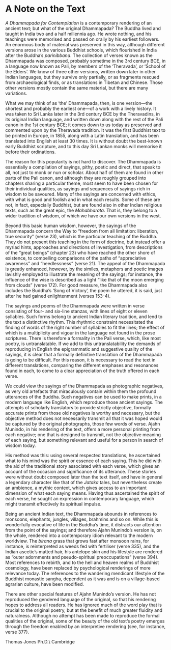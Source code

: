 A Note on the Text
==================

*A Dhammapada for Contemplation* is a contemporary rendering of an
ancient text; but what of the original Dhammapada? The Buddha lived and
taught in India two and a half millennia ago. He wrote nothing, and his
teachings were memorised and passed on orally by his earliest followers.
An enormous body of material was preserved in this way, although
different versions arose in the various Buddhist schools, which
flourished in India after the Buddha’s *parinibbana*. The collection of
verses known as the Dhammapada was composed, probably sometime in the
3rd century BCE, in a language now known as Pali, by members of the
‘Theravada’, or ‘School of the Elders’. We know of three other versions,
written down later in other Indian languages, but they survive only
partially, or as fragments rescued from archaeological finds, or as
translations in Tibetan and Chinese. Those other versions mostly contain
the same material, but there are many variations.

What we may think of as ‘the’ Dhammapada, then, is one version—the
shortest and probably the earliest one—of a work with a lively history.
It was taken to Sri Lanka later in the 3rd century BCE by the
Theravadins, in its original Indian language, and written down along
with the rest of the Pali canon in the 1st century BCE; it comes down to
us today as preserved and commented upon by the Theravada tradition. It
was the first Buddhist text to be printed in Europe, in 1855, along with
a Latin translation, and has been translated into English at least 30
times. It is without doubt the best-known early Buddhist scripture, and
to this day Sri Lankan monks will memorise it before their ordinations.

The reason for this popularity is not hard to discover. The Dhammapada
is essentially a compilation of sayings, pithy, poetic and direct, that
speak to all, not just to monk or nun or scholar. About half of them are
found in other parts of the Pali canon, and although they are roughly
grouped into chapters sharing a particular theme, most seem to have been
chosen for their individual qualities, as sayings and sequences of
sayings rich in wisdom to be savoured. Many of the sayings are concerned
with ethics, with what is good and foolish and in what each results.
Some of these are not, in fact, especially Buddhist, but are found also
in other Indian religious texts, such as the great epic, the
*Mahabharata*. That is, they belong to a wider tradition of wisdom, of
which we have our own versions in the west.

Beyond this basic human wisdom, however, the sayings of the Dhammapada
concern the Way to “freedom from all limitation: liberation, true
security” (verse 23), which is the particular teaching of the Buddha.
They do not present this teaching in the form of doctrine, but instead
offer a myriad hints, approaches and directions of investigation, from
descriptions of the “great beings” (chapter 23) who have reached the
other shore of existence, to compelling comparisons of the paths of
“appreciative awareness” and “heedlessness” (verse 21). The appeal of
the Dhammapada is greatly enhanced, however, by the similes, metaphors
and poetic images lavishly employed to illustrate the meaning of the
sayings; for instance, the influence of the wise is described as a light
“like that of the moon emerging from clouds” (verse 172). For good
measure, the Dhammapada also includes the Buddha’s ‘Song of Victory’,
the poem he uttered, it is said, just after he had gained enlightenment
(verses 153-4).

The sayings and poems of the Dhammapada were written in verse consisting
of four- and six-line stanzas, with lines of eight or eleven syllables.
Such forms belong to ancient Indian literary tradition, and lend to the
text a distinctive rhythm. This rhythmic constraint necessitated the
finding of words of the right number of syllables to fit the lines; the
effect of which is a multiplicity and vigour in the language not found
in the prose scriptures. There is therefore a formality in the Pali
verse, which, like most poetry, is untranslatable. If we add to this
untranslatability the demands of reproducing in English the epigrammatic
and suggestive quality of the sayings, it is clear that a formally
definitive translation of the Dhammapada is going to be difficult. For
this reason, it is necessary to read the text in different translations,
comparing the different emphases and resonances found in each, to come
to a clear appreciation of the truth offered in each verse.

We could view the sayings of the Dhammapada as photographic negatives,
as very old artefacts that miraculously contain within them the profound
utterances of the Buddha. Such negatives can be used to make prints, in
a modern language like English, which reproduce those ancient sayings.
The attempts of scholarly translators to provide strictly objective,
formally accurate prints from those old negatives is worthy and
necessary, but the objective method does not necessarily transmit all
that it was hoped would be captured by the original photographs, those
few words of verse. Ajahn Munindo, in his rendering of the text, offers
a more personal printing from each negative; one that is designed to
transmit, not the objective meaning of each saying, but something
relevant and useful for a person in search of wisdom today.

His method was this: using several respected translations, he
ascertained what to his mind was the spirit or essence of each saying.
This he did with the aid of the traditional story associated with each
verse, which gives an account of the occasion and significance of its
utterance. These stories were without doubt composed later than the text
itself, and have in general a legendary character like that of the
*Jataka* tales, but nevertheless create an ambience, a mythic context,
which gives access to an important dimension of what each saying means.
Having thus ascertained the spirit of each verse, he sought an
expression in contemporary language, which might transmit effectively
its spiritual impulse.

Being an ancient Indian text, the Dhammapada abounds in references to
monsoons, elephants, jungles, villages, brahmins and so on. While this
is wonderfully evocative of life in the Buddha’s time, it distracts our
attention from the point of the sayings; and therefore Ajahn Munindo’s
version is, on the whole, rendered into a contemporary idiom relevant to
the modern worldview. The *birana* grass that grows fast after monsoon
rains, for instance, is reinterpreted as weeds fed with fertiliser
(verse 335), and the Indian ascetic’s matted hair, his antelope skin and
his lifestyle are rendered as “outer adornments and pseudo-spiritual
preoccupations” (verse 394). Most references to rebirth, and to the hell
and heaven realms of Buddhist cosmology, have been replaced by
psychological renderings of more relevance today. The references to the
wandering mendicant lifestyle of the Buddhist monastic sangha, dependent
as it was and is on a village-based agrarian culture, have been
modified.

There are other special features of Ajahn Munindo’s version. He has not
reproduced the gendered language of the original, so that his rendering
hopes to address all readers. He has ignored much of the word play that
is crucial to the original poetry, but at the benefit of much greater
fluidity and naturalness. Although no attempt has been made to reproduce
the formal qualities of the original, some of the beauty of the old
text’s poetry emerges through the freedom enabled by an interpretive
rendering (see, for instance, verse 377).

Thomas Jones Ph.D.\\
Cambridge
